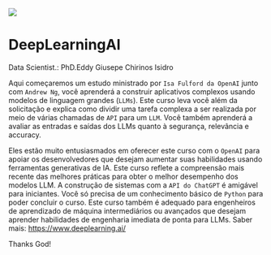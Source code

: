 ![](https://img.evbuc.com/https%3A%2F%2Fcdn.evbuc.com%2Fimages%2F125559383%2F317212851579%2F1%2Foriginal.20210208-232017?w=512&auto=format%2Ccompress&q=75&sharp=10&rect=0%2C0%2C2246%2C2246&s=40aa0fb13fe40ce86241ae7b8fc8caea)


# DeepLearningAI

Data Scientist.: PhD.Eddy Giusepe Chirinos Isidro

Aqui começaremos um estudo ministrado por `Isa Fulford da OpenAI` junto com `Andrew Ng`, você aprenderá a construir aplicativos complexos usando modelos de linguagem grandes (`LLMs`). Este curso leva você além da solicitação e explica como dividir uma tarefa complexa a ser realizada por meio de várias chamadas de `API` para um `LLM`. Você também aprenderá a avaliar as entradas e saídas dos LLMs quanto à segurança, relevância e accuracy. 

Eles estão muito entusiasmados em oferecer este curso com o `OpenAI` para apoiar os desenvolvedores que desejam aumentar suas habilidades usando ferramentas generativas de IA. Este curso reflete a compreensão mais recente das melhores práticas para obter o melhor desempenho dos modelos LLM. A construção de sistemas com a `API do ChatGPT` é amigável para iniciantes. Você só precisa de um conhecimento básico de `Python` para poder concluir o curso. Este curso também é adequado para engenheiros de aprendizado de máquina intermediários ou avançados que desejam aprender habilidades de engenharia imediata de ponta para LLMs. Saber mais: https://www.deeplearning.ai/






Thanks God!
